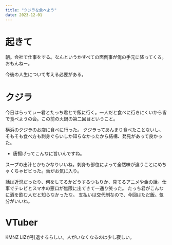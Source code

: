 ```yaml
---
title: "クジラを食べよう"
date: 2023-12-01
---
```


# 起きて
朝。会社で仕事をする。なんというかすべての面倒事が俺の手元に降ってくる。おもんねー。

今後の人生について考える必要がある。

# クジラ

今日はらってぃー君とたっち君とで飯に行く。一人だと食べに行きにくいから皆で食べようの会。この前の火鍋の第二回目ということ。

横浜のクジラのお店に食べに行った。
クジラってあんまり食べたことないし、そもそも食べ方も刺身ぐらいしか知らなかったから結構、発見があって良かった。
- 唐揚げってこんなに旨いんですね。

スープの出汁とかもかなりいいね。刺身も部位によって全然味が違うことにめちゃくちゃビビった。舌がお気に入り。

話は近況だったり、何をしてるかどうするつもりか、見てるアニメや金の話。仕事でテレビとスマホの悪口が無限に出てきて一通り笑った。
たっち君がこんなに酒を飲む人だと知らなかったな。
支払いは交代制なので、今回はただ飯。気分がいいね。

# VTuber

KMNZ LIZが引退するらしい。人がいなくなるのは少し寂しい。